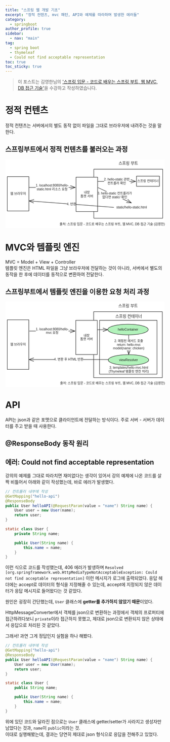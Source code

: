 ```yaml
---
title: "스프링 웹 개발 기초"
excerpt: "정적 컨텐츠, mvc 패턴, API와 예제를 따라하며 발생한 에러들"
category: 
  - springboot
author_profile: true
sidebar:
  - nav: "main" 
tag:
  - spring boot
  - thymeleaf
  - Could not find acceptable representation
toc: true
toc_sticky: true
---
```

> 이 포스트는 김영한님의 ['스프링 입문 - 코드로 배우는 스프링 부트, 웹 MVC, DB 접근 기술'](https://www.inflearn.com/course/%EC%8A%A4%ED%94%84%EB%A7%81-%EC%9E%85%EB%AC%B8-%EC%8A%A4%ED%94%84%EB%A7%81%EB%B6%80%ED%8A%B8/dashboard)을 수강하고 작성하였습니다.  

# 정적 컨텐츠
정적 컨텐츠는 서버에서의 별도 동작 없이 파일을 그대로 브라우저에 내려주는 것을 말한다.

## 스프링부트에서 정적 컨텐츠를 불러오는 과정
<svg version="1.1" xmlns="http://www.w3.org/2000/svg" viewBox="0 0 798.2570452194957 343.4965786853329" width="798.2570452194957" height="343.4965786853329">
  <!-- svg-source:excalidraw -->
  
  <defs>
    <style class="style-fonts">
      @font-face {
        font-family: "Virgil";
        src: url("https://excalidraw.com/Virgil.woff2");
      }
      @font-face {
        font-family: "Cascadia";
        src: url("https://excalidraw.com/Cascadia.woff2");
      }
      @font-face {
        font-family: "Assistant";
        src: url("https://excalidraw.com/Assistant-Regular.woff2");
      }
    </style>
    
  </defs>
  <rect x="0" y="0" width="798.2570452194957" height="343.4965786853329" fill="#ffffff"></rect><g stroke-linecap="round" transform="translate(10 86.79533683805843) rotate(0 54.083984375 85.74609375)"><path d="M0 0 C32.16 0, 64.32 0, 108.17 0 M0 0 C32.59 0, 65.18 0, 108.17 0 M108.17 0 C108.17 34.67, 108.17 69.34, 108.17 171.49 M108.17 0 C108.17 45.69, 108.17 91.37, 108.17 171.49 M108.17 171.49 C78.86 171.49, 49.55 171.49, 0 171.49 M108.17 171.49 C79.68 171.49, 51.2 171.49, 0 171.49 M0 171.49 C0 112.39, 0 53.29, 0 0 M0 171.49 C0 116.17, 0 60.85, 0 0" stroke="#1e1e1e" stroke-width="2" fill="none"></path></g><g transform="translate(27.261337280273438 163.34143058805842) rotate(0 36.82264709472656 9.2)"><text x="36.82264709472656" y="0" font-family="Helvetica, Segoe UI Emoji" font-size="16px" fill="#1e1e1e" text-anchor="middle" style="white-space: pre;" direction="ltr" dominant-baseline="text-before-edge">웹 브라우저</text></g><g mask="url(#mask-85GuaNEFXhVWOc1jHJ_7W)" stroke-linecap="round"><g transform="translate(119.16796875 140.6735440421102) rotate(0 115.42794924696301 0)"><path d="M0 0 C59.22 0, 118.43 0, 230.86 0 M0 0 C47.13 0, 94.26 0, 230.86 0" stroke="#1e1e1e" stroke-width="2" fill="none"></path></g><g transform="translate(119.16796875 140.6735440421102) rotate(0 115.42794924696301 0)"><path d="M207.36 8.55 C213.39 6.36, 219.42 4.16, 230.86 0 M207.36 8.55 C212.16 6.8, 216.96 5.06, 230.86 0" stroke="#1e1e1e" stroke-width="2" fill="none"></path></g><g transform="translate(119.16796875 140.6735440421102) rotate(0 115.42794924696301 0)"><path d="M207.36 -8.55 C213.39 -6.36, 219.42 -4.16, 230.86 0 M207.36 -8.55 C212.16 -6.8, 216.96 -5.06, 230.86 0" stroke="#1e1e1e" stroke-width="2" fill="none"></path></g></g><mask id="mask-85GuaNEFXhVWOc1jHJ_7W"><rect x="0" y="0" fill="#fff" width="450.023867243926" height="240.6735440421102"></rect><rect x="152.318574246963" y="122.27354404211019" fill="#000" width="164.5546875" height="36.8" opacity="1"></rect></mask><g transform="translate(152.318574246963 122.27354404211019) rotate(0 82.27734375 18.400000000000006)"><text x="82.27734375" y="0" font-family="Helvetica, Segoe UI Emoji" font-size="16px" fill="#1e1e1e" text-anchor="middle" style="white-space: pre;" direction="ltr" dominant-baseline="text-before-edge">1. localhost:8080/hello-</text><text x="82.27734375" y="18.4" font-family="Helvetica, Segoe UI Emoji" font-size="16px" fill="#1e1e1e" text-anchor="middle" style="white-space: pre;" direction="ltr" dominant-baseline="text-before-edge">static.html 리소스 요청</text></g><g stroke-linecap="round" transform="translate(443.21312901249615 49.72271150798147) rotate(0 172.52195810349977 122.24360394973243)"><path d="M0 0 C108.72 0, 217.44 0, 345.04 0 M0 0 C89.4 0, 178.8 0, 345.04 0 M345.04 0 C345.04 64.35, 345.04 128.71, 345.04 244.49 M345.04 0 C345.04 90.23, 345.04 180.47, 345.04 244.49 M345.04 244.49 C225.57 244.49, 106.09 244.49, 0 244.49 M345.04 244.49 C251.59 244.49, 158.14 244.49, 0 244.49 M0 244.49 C0 150.05, 0 55.6, 0 0 M0 244.49 C0 185.75, 0 127.02, 0 0" stroke="#1e1e1e" stroke-width="2" fill="none"></path></g><g stroke-linecap="round" transform="translate(354.2159699206709 89.58475668758788) rotate(0 54.083984375 85.74609375)"><path d="M0 0 L108.17 0 L108.17 171.49 L0 171.49" stroke="none" stroke-width="0" fill="#ffffff"></path><path d="M0 0 C33.65 0, 67.29 0, 108.17 0 M0 0 C39.67 0, 79.34 0, 108.17 0 M108.17 0 C108.17 46.64, 108.17 93.28, 108.17 171.49 M108.17 0 C108.17 37.09, 108.17 74.18, 108.17 171.49 M108.17 171.49 C66.32 171.49, 24.47 171.49, 0 171.49 M108.17 171.49 C82.61 171.49, 57.04 171.49, 0 171.49 M0 171.49 C0 125.78, 0 80.07, 0 0 M0 171.49 C0 103.69, 0 35.89, 0 0" stroke="#1e1e1e" stroke-width="2" fill="none"></path></g><g transform="translate(378.39730536988964 156.93085043758788) rotate(0 29.90264892578125 18.4)"><text x="29.90264892578125" y="0" font-family="Helvetica, Segoe UI Emoji" font-size="16px" fill="#1e1e1e" text-anchor="middle" style="white-space: pre;" direction="ltr" dominant-baseline="text-before-edge">내장</text><text x="29.90264892578125" y="18.4" font-family="Helvetica, Segoe UI Emoji" font-size="16px" fill="#1e1e1e" text-anchor="middle" style="white-space: pre;" direction="ltr" dominant-baseline="text-before-edge">톰캣 서버</text></g><g transform="translate(569.9531436668717 10) rotate(0 46.028289794921875 11.5)"><text x="46.028289794921875" y="0" font-family="Helvetica, Segoe UI Emoji" font-size="20px" fill="#1e1e1e" text-anchor="middle" style="white-space: pre;" direction="ltr" dominant-baseline="text-before-edge">스프링 부트</text></g><g stroke-linecap="round" transform="translate(656.9719029460554 84.36922620077583) rotate(0 57.53689103193145 25.389448015337535)"><path d="M0 0 L115.07 0 L115.07 50.78 L0 50.78" stroke="none" stroke-width="0" fill="#ffffff"></path><path d="M0 0 C37.31 0, 74.63 0, 115.07 0 M0 0 C23.38 0, 46.75 0, 115.07 0 M115.07 0 C115.07 11.2, 115.07 22.39, 115.07 50.78 M115.07 0 C115.07 17.24, 115.07 34.48, 115.07 50.78 M115.07 50.78 C74.3 50.78, 33.54 50.78, 0 50.78 M115.07 50.78 C88.94 50.78, 62.81 50.78, 0 50.78 M0 50.78 C0 35.34, 0 19.89, 0 0 M0 50.78 C0 34.52, 0 18.27, 0 0" stroke="#1e1e1e" stroke-width="2" fill="none"></path></g><g transform="translate(663.8461505453696 100.55867421611336) rotate(0 50.66264343261719 9.200000000000003)"><text x="50.66264343261719" y="0" font-family="Helvetica, Segoe UI Emoji" font-size="16px" fill="#1e1e1e" text-anchor="middle" style="white-space: pre;" direction="ltr" dominant-baseline="text-before-edge">스프링 컨테이너</text></g><g mask="url(#mask-Lt50l4Gq9LZZUlz9LCw_A)" stroke-linecap="round"><g transform="translate(463.5958713771674 110.51033363547042) rotate(0 94.48564483588936 0)"><path d="M0 0 C48.67 0, 97.33 0, 188.97 0 M0 0 C50.03 0, 100.06 0, 188.97 0" stroke="#1e1e1e" stroke-width="2" fill="none"></path></g><g transform="translate(463.5958713771674 110.51033363547042) rotate(0 94.48564483588936 0)"><path d="M165.48 8.55 C171.53 6.35, 177.58 4.15, 188.97 0 M165.48 8.55 C171.7 6.29, 177.92 4.02, 188.97 0" stroke="#1e1e1e" stroke-width="2" fill="none"></path></g><g transform="translate(463.5958713771674 110.51033363547042) rotate(0 94.48564483588936 0)"><path d="M165.48 -8.55 C171.53 -6.35, 177.58 -4.15, 188.97 0 M165.48 -8.55 C171.7 -6.29, 177.92 -4.02, 188.97 0" stroke="#1e1e1e" stroke-width="2" fill="none"></path></g></g><mask id="mask-Lt50l4Gq9LZZUlz9LCw_A"><rect x="0" y="0" fill="#fff" width="752.5671610489461" height="210.51033363547043"></rect><rect x="494.88605112516615" y="92.11033363547043" fill="#000" width="126.39093017578125" height="36.8" opacity="1"></rect></mask><g transform="translate(494.88605112516615 92.11033363547043) rotate(0 63.195465087890625 18.39999999999999)"><text x="63.195465087890625" y="0" font-family="Helvetica, Segoe UI Emoji" font-size="16px" fill="#1e1e1e" text-anchor="middle" style="white-space: pre;" direction="ltr" dominant-baseline="text-before-edge">2. hello-static 관련</text><text x="63.195465087890625" y="18.4" font-family="Helvetica, Segoe UI Emoji" font-size="16px" fill="#1e1e1e" text-anchor="middle" style="white-space: pre;" direction="ltr" dominant-baseline="text-before-edge">컨트롤러 확인</text></g><g mask="url(#mask-jNZrFYNSPyyBp9WXWIYEA)" stroke-linecap="round"><g transform="translate(464.17453885925624 141.7356314155408) rotate(0 83.63608024221492 38.098206889509726)"><path d="M0 0 C37.35 17.01, 74.7 34.03, 167.27 76.2 M0 0 C37.1 16.9, 74.19 33.8, 167.27 76.2" stroke="#1e1e1e" stroke-width="2" fill="none"></path></g><g transform="translate(464.17453885925624 141.7356314155408) rotate(0 83.63608024221492 38.098206889509726)"><path d="M142.35 74.24 C147.91 74.68, 153.48 75.11, 167.27 76.2 M142.35 74.24 C147.88 74.67, 153.4 75.11, 167.27 76.2" stroke="#1e1e1e" stroke-width="2" fill="none"></path></g><g transform="translate(464.17453885925624 141.7356314155408) rotate(0 83.63608024221492 38.098206889509726)"><path d="M149.44 58.68 C153.42 62.59, 157.4 66.5, 167.27 76.2 M149.44 58.68 C153.39 62.56, 157.35 66.45, 167.27 76.2" stroke="#1e1e1e" stroke-width="2" fill="none"></path></g></g><mask id="mask-jNZrFYNSPyyBp9WXWIYEA"><rect x="0" y="0" fill="#fff" width="731.4466993436861" height="317.93204519456026"></rect><rect x="463.8551595067446" y="161.43383830505053" fill="#000" width="167.91091918945312" height="36.8" opacity="1"></rect></mask><g transform="translate(463.8551595067446 161.43383830505056) rotate(0 83.95545959472656 18.4)"><text x="83.95545959472656" y="0" font-family="Helvetica, Segoe UI Emoji" font-size="16px" fill="#1e1e1e" text-anchor="middle" style="white-space: pre;" direction="ltr" dominant-baseline="text-before-edge">3. hello-static 컨트롤러가</text><text x="83.95545959472656" y="18.4" font-family="Helvetica, Segoe UI Emoji" font-size="16px" fill="#1e1e1e" text-anchor="middle" style="white-space: pre;" direction="ltr" dominant-baseline="text-before-edge">없다면 static/ 확인</text></g><g transform="translate(556.1470038692261 231.16219153557864) rotate(0 76.46875 9.2)"><text x="76.46875" y="0" font-family="Helvetica, Segoe UI Emoji" font-size="16px" fill="#1e1e1e" text-anchor="middle" style="white-space: pre;" direction="ltr" dominant-baseline="text-before-edge">static/hello-static.html</text></g><g mask="url(#mask-VH83MTF5M8UnZqPYEtXP_)" stroke-linecap="round"><g transform="translate(543.0023550847629 240.06175580732656) rotate(0 -211.93455678982633 -16.02774228368379)"><path d="M0 0 C-127.93 -9.67, -255.86 -19.35, -423.87 -32.06 M0 0 C-114.59 -8.67, -229.18 -17.33, -423.87 -32.06" stroke="#1e1e1e" stroke-width="2" fill="none"></path></g><g transform="translate(543.0023550847629 240.06175580732656) rotate(0 -211.93455678982633 -16.02774228368379)"><path d="M-399.8 -38.81 C-407.06 -36.77, -414.33 -34.73, -423.87 -32.06 M-399.8 -38.81 C-406.31 -36.98, -412.81 -35.16, -423.87 -32.06" stroke="#1e1e1e" stroke-width="2" fill="none"></path></g><g transform="translate(543.0023550847629 240.06175580732656) rotate(0 -211.93455678982633 -16.02774228368379)"><path d="M-401.09 -21.76 C-407.96 -24.87, -414.84 -27.97, -423.87 -32.06 M-401.09 -21.76 C-407.25 -24.54, -413.41 -27.33, -423.87 -32.06" stroke="#1e1e1e" stroke-width="2" fill="none"></path></g></g><mask id="mask-VH83MTF5M8UnZqPYEtXP_"><rect x="0" y="0" fill="#fff" width="1066.8714686644157" height="372.1172403746941"></rect><rect x="308.333270707046" y="214.8340135236428" fill="#000" width="45.46905517578125" height="18.4" opacity="1"></rect></mask><g transform="translate(308.3332707070459 214.83401352364277) rotate(0 22.734527587890625 9.2)"><text x="22.734527587890625" y="0" font-family="Helvetica, Segoe UI Emoji" font-size="16px" fill="#1e1e1e" text-anchor="middle" style="white-space: pre;" direction="ltr" dominant-baseline="text-before-edge">4. 반환</text></g><g transform="translate(283.04113888274225 315.09657868533293) rotate(0 252.36526489257812 9.200000000000003)"><text x="252.36526489257812" y="0" font-family="Helvetica, Segoe UI Emoji" font-size="16px" fill="#1e1e1e" text-anchor="middle" style="white-space: pre;" direction="ltr" dominant-baseline="text-before-edge">출처: 스프링 입문 - 코드로 배우는 스프링 부트, 웹 MVC, DB 접근 기술 (김영한)</text></g></svg>

# MVC와 템플릿 엔진
MVC = Model + View + Controller  
템플릿 엔진은 HTML 파일을 그냥 브라우저에 전달하는 것이 아니라, 서버에서 별도의 동작을 한 후에 데이터를 동적으로 변환하여 전달한다.

## 스프링부트에서 템플릿 엔진을 이용한 요청 처리 과정
<svg version="1.1" xmlns="http://www.w3.org/2000/svg" viewBox="0 0 801.0721307736758 427.9631347924038" width="801.0721307736758" height="427.9631347924038">
  <!-- svg-source:excalidraw -->
  
  <defs>
    <style class="style-fonts">
      @font-face {
        font-family: "Virgil";
        src: url("https://excalidraw.com/Virgil.woff2");
      }
      @font-face {
        font-family: "Cascadia";
        src: url("https://excalidraw.com/Cascadia.woff2");
      }
      @font-face {
        font-family: "Assistant";
        src: url("https://excalidraw.com/Assistant-Regular.woff2");
      }
    </style>
    
  </defs>
  <rect x="0" y="0" width="801.0721307736758" height="427.9631347924038" fill="#ffffff"></rect><g stroke-linecap="round" transform="translate(10 90.24480877934195) rotate(0 54.083984375 124.3416280214966)"><path d="M0 0 C34.85 0, 69.71 0, 108.17 0 M0 0 C33.2 0, 66.4 0, 108.17 0 M108.17 0 C108.17 73.01, 108.17 146.02, 108.17 248.68 M108.17 0 C108.17 52.89, 108.17 105.78, 108.17 248.68 M108.17 248.68 C84.76 248.68, 61.35 248.68, 0 248.68 M108.17 248.68 C77.76 248.68, 47.36 248.68, 0 248.68 M0 248.68 C0 173.8, 0 98.91, 0 0 M0 248.68 C0 183.88, 0 119.07, 0 0" stroke="#1e1e1e" stroke-width="2" fill="none"></path></g><g transform="translate(27.261337280273438 205.38643680083857) rotate(0 36.82264709472656 9.199999999999989)"><text x="36.82264709472656" y="0" font-family="Helvetica, Segoe UI Emoji" font-size="16px" fill="#1e1e1e" text-anchor="middle" style="white-space: pre;" direction="ltr" dominant-baseline="text-before-edge">웹 브라우저</text></g><g mask="url(#mask-99jQ45xNKR9XNXDASR9iH)" stroke-linecap="round"><g transform="translate(121.15456117400026 146.70180096817626) rotate(0 114.43465303496288 0)"><path d="M0 0 C74.89 0, 149.78 0, 228.87 0 M0 0 C60.94 0, 121.87 0, 228.87 0" stroke="#1e1e1e" stroke-width="2" fill="none"></path></g><g transform="translate(121.15456117400026 146.70180096817626) rotate(0 114.43465303496288 0)"><path d="M205.38 8.55 C213.06 5.75, 220.75 2.95, 228.87 0 M205.38 8.55 C211.63 6.27, 217.89 4, 228.87 0" stroke="#1e1e1e" stroke-width="2" fill="none"></path></g><g transform="translate(121.15456117400026 146.70180096817626) rotate(0 114.43465303496288 0)"><path d="M205.38 -8.55 C213.06 -5.75, 220.75 -2.95, 228.87 0 M205.38 -8.55 C211.63 -6.27, 217.89 -4, 228.87 0" stroke="#1e1e1e" stroke-width="2" fill="none"></path></g></g><mask id="mask-99jQ45xNKR9XNXDASR9iH"><rect x="0" y="0" fill="#fff" width="450.023867243926" height="246.70180096817626"></rect><rect x="153.31187045896314" y="128.30180096817628" fill="#000" width="164.5546875" height="36.8" opacity="1"></rect></mask><g transform="translate(153.31187045896314 128.30180096817628) rotate(0 82.27734375 18.399999999999977)"><text x="82.27734375" y="0" font-family="Helvetica, Segoe UI Emoji" font-size="16px" fill="#1e1e1e" text-anchor="middle" style="white-space: pre;" direction="ltr" dominant-baseline="text-before-edge">1. localhost:8080/hello-</text><text x="82.27734375" y="18.4" font-family="Helvetica, Segoe UI Emoji" font-size="16px" fill="#1e1e1e" text-anchor="middle" style="white-space: pre;" direction="ltr" dominant-baseline="text-before-edge">mvc 요청</text></g><g stroke-linecap="round" transform="translate(444.11431340570283 49.72271150798147) rotate(0 172.52195810349977 165.24458781537163)"><path d="M0 0 C114.64 0, 229.29 0, 345.04 0 M0 0 C94.48 0, 188.96 0, 345.04 0 M345.04 0 C345.04 128.1, 345.04 256.21, 345.04 330.49 M345.04 0 C345.04 85.11, 345.04 170.22, 345.04 330.49 M345.04 330.49 C239.68 330.49, 134.32 330.49, 0 330.49 M345.04 330.49 C262.07 330.49, 179.09 330.49, 0 330.49 M0 330.49 C0 234.12, 0 137.75, 0 0 M0 330.49 C0 216.76, 0 103.03, 0 0" stroke="#1e1e1e" stroke-width="2" fill="none"></path></g><g stroke-linecap="round" transform="translate(354.2159699206709 93.03422862887135) rotate(0 54.083984375 85.74609375)"><path d="M0 0 L108.17 0 L108.17 171.49 L0 171.49" stroke="none" stroke-width="0" fill="#ffffff"></path><path d="M0 0 C28.17 0, 56.33 0, 108.17 0 M0 0 C39.46 0, 78.92 0, 108.17 0 M108.17 0 C108.17 59.76, 108.17 119.52, 108.17 171.49 M108.17 0 C108.17 58.26, 108.17 116.52, 108.17 171.49 M108.17 171.49 C76.39 171.49, 44.61 171.49, 0 171.49 M108.17 171.49 C81.76 171.49, 55.35 171.49, 0 171.49 M0 171.49 C0 109.36, 0 47.22, 0 0 M0 171.49 C0 110.28, 0 49.08, 0 0" stroke="#1e1e1e" stroke-width="2" fill="none"></path></g><g transform="translate(378.39730536988964 160.38032237887137) rotate(0 29.90264892578125 18.400000000000006)"><text x="29.90264892578125" y="0" font-family="Helvetica, Segoe UI Emoji" font-size="16px" fill="#1e1e1e" text-anchor="middle" style="white-space: pre;" direction="ltr" dominant-baseline="text-before-edge">내장</text><text x="29.90264892578125" y="18.4" font-family="Helvetica, Segoe UI Emoji" font-size="16px" fill="#1e1e1e" text-anchor="middle" style="white-space: pre;" direction="ltr" dominant-baseline="text-before-edge">톰캣 서버</text></g><g transform="translate(570.8543280600784 10) rotate(0 46.028289794921875 11.5)"><text x="46.028289794921875" y="0" font-family="Helvetica, Segoe UI Emoji" font-size="20px" fill="#1e1e1e" text-anchor="middle" style="white-space: pre;" direction="ltr" dominant-baseline="text-before-edge">스프링 부트</text></g><g transform="translate(286.3416009885196 399.56313479240384) rotate(0 252.36526489257812 9.199999999999989)"><text x="252.36526489257812" y="0" font-family="Helvetica, Segoe UI Emoji" font-size="16px" fill="#1e1e1e" text-anchor="middle" style="white-space: pre;" direction="ltr" dominant-baseline="text-before-edge">출처: 스프링 입문 - 코드로 배우는 스프링 부트, 웹 MVC, DB 접근 기술 (김영한)</text></g><g stroke-linecap="round" transform="translate(473.66951738517963 92.9772557420157) rotate(0 144.38419117647055 134.828998719224)"><path d="M0 0 L288.77 0 L288.77 269.66 L0 269.66" stroke="none" stroke-width="0" fill="#ffffff"></path><path d="M0 0 C105.15 0, 210.3 0, 288.77 0 M0 0 C102.75 0, 205.5 0, 288.77 0 M288.77 0 C288.77 73.8, 288.77 147.6, 288.77 269.66 M288.77 0 C288.77 69.14, 288.77 138.29, 288.77 269.66 M288.77 269.66 C222.03 269.66, 155.29 269.66, 0 269.66 M288.77 269.66 C229.03 269.66, 169.28 269.66, 0 269.66 M0 269.66 C0 194.19, 0 118.71, 0 0 M0 269.66 C0 187.21, 0 104.76, 0 0" stroke="#1e1e1e" stroke-width="2" fill="none"></path></g><g transform="translate(556.7711728142108 61.6091496492017) rotate(0 63.328277587890625 11.5)"><text x="63.328277587890625" y="0" font-family="Helvetica, Segoe UI Emoji" font-size="20px" fill="#1e1e1e" text-anchor="middle" style="white-space: pre;" direction="ltr" dominant-baseline="text-before-edge">스프링 컨테이너</text></g><g stroke-linecap="round" transform="translate(515.071440265325 112.70304855482027) rotate(0 101.64720247806949 26.62561270075895)"><path d="M203.29 26.63 C203.29 27.62, 203.08 28.62, 202.66 29.61 C202.23 30.59, 201.59 31.58, 200.75 32.55 C199.9 33.52, 198.84 34.48, 197.59 35.42 C196.34 36.36, 194.87 37.28, 193.23 38.18 C191.58 39.07, 189.73 39.95, 187.71 40.79 C185.7 41.63, 183.48 42.45, 181.12 43.23 C178.75 44, 176.21 44.75, 173.52 45.45 C170.84 46.16, 167.99 46.82, 165.02 47.44 C162.06 48.06, 158.94 48.64, 155.73 49.17 C152.51 49.7, 149.17 50.18, 145.75 50.61 C142.33 51.05, 138.8 51.43, 135.22 51.76 C131.64 52.09, 127.96 52.36, 124.27 52.58 C120.57 52.8, 116.8 52.97, 113.03 53.08 C109.26 53.2, 105.44 53.25, 101.65 53.25 C97.85 53.25, 94.04 53.2, 90.27 53.08 C86.5 52.97, 82.73 52.8, 79.03 52.58 C75.33 52.36, 71.66 52.09, 68.08 51.76 C64.49 51.43, 60.96 51.05, 57.54 50.61 C54.13 50.18, 50.78 49.7, 47.57 49.17 C44.36 48.64, 41.24 48.06, 38.27 47.44 C35.31 46.82, 32.45 46.16, 29.77 45.45 C27.09 44.75, 24.54 44, 22.18 43.23 C19.81 42.45, 17.6 41.63, 15.58 40.79 C13.56 39.95, 11.71 39.07, 10.07 38.18 C8.42 37.28, 6.96 36.36, 5.7 35.42 C4.45 34.48, 3.39 33.52, 2.55 32.55 C1.7 31.58, 1.06 30.59, 0.64 29.61 C0.21 28.62, 0 27.62, 0 26.63 C0 25.63, 0.21 24.63, 0.64 23.64 C1.06 22.66, 1.7 21.67, 2.55 20.7 C3.39 19.73, 4.45 18.77, 5.7 17.83 C6.96 16.89, 8.42 15.97, 10.07 15.07 C11.71 14.18, 13.56 13.3, 15.58 12.46 C17.6 11.62, 19.81 10.8, 22.18 10.02 C24.54 9.25, 27.09 8.5, 29.77 7.8 C32.45 7.1, 35.31 6.43, 38.27 5.81 C41.24 5.19, 44.36 4.61, 47.57 4.08 C50.78 3.55, 54.13 3.07, 57.54 2.64 C60.96 2.21, 64.49 1.82, 68.08 1.49 C71.66 1.17, 75.33 0.89, 79.03 0.67 C82.73 0.45, 86.5 0.28, 90.27 0.17 C94.04 0.06, 97.85 0, 101.65 0 C105.44 0, 109.26 0.06, 113.03 0.17 C116.8 0.28, 120.57 0.45, 124.27 0.67 C127.96 0.89, 131.64 1.17, 135.22 1.49 C138.8 1.82, 142.33 2.21, 145.75 2.64 C149.17 3.07, 152.51 3.55, 155.73 4.08 C158.94 4.61, 162.06 5.19, 165.02 5.81 C167.99 6.43, 170.84 7.1, 173.52 7.8 C176.21 8.5, 178.75 9.25, 181.12 10.02 C183.48 10.8, 185.7 11.62, 187.71 12.46 C189.73 13.3, 191.58 14.18, 193.23 15.07 C194.87 15.97, 196.34 16.89, 197.59 17.83 C198.84 18.77, 199.9 19.73, 200.75 20.7 C201.59 21.67, 202.23 22.66, 202.66 23.64 C203.08 24.63, 203.19 26.13, 203.29 26.63 C203.4 27.12, 203.4 26.13, 203.29 26.63" stroke="none" stroke-width="0" fill="#b2f2bb"></path><path d="M203.29 26.63 C203.29 27.62, 203.08 28.62, 202.66 29.61 C202.23 30.59, 201.59 31.58, 200.75 32.55 C199.9 33.52, 198.84 34.48, 197.59 35.42 C196.34 36.36, 194.87 37.28, 193.23 38.18 C191.58 39.07, 189.73 39.95, 187.71 40.79 C185.7 41.63, 183.48 42.45, 181.12 43.23 C178.75 44, 176.21 44.75, 173.52 45.45 C170.84 46.16, 167.99 46.82, 165.02 47.44 C162.06 48.06, 158.94 48.64, 155.73 49.17 C152.51 49.7, 149.17 50.18, 145.75 50.61 C142.33 51.05, 138.8 51.43, 135.22 51.76 C131.64 52.09, 127.96 52.36, 124.27 52.58 C120.57 52.8, 116.8 52.97, 113.03 53.08 C109.26 53.2, 105.44 53.25, 101.65 53.25 C97.85 53.25, 94.04 53.2, 90.27 53.08 C86.5 52.97, 82.73 52.8, 79.03 52.58 C75.33 52.36, 71.66 52.09, 68.08 51.76 C64.49 51.43, 60.96 51.05, 57.54 50.61 C54.13 50.18, 50.78 49.7, 47.57 49.17 C44.36 48.64, 41.24 48.06, 38.27 47.44 C35.31 46.82, 32.45 46.16, 29.77 45.45 C27.09 44.75, 24.54 44, 22.18 43.23 C19.81 42.45, 17.6 41.63, 15.58 40.79 C13.56 39.95, 11.71 39.07, 10.07 38.18 C8.42 37.28, 6.96 36.36, 5.7 35.42 C4.45 34.48, 3.39 33.52, 2.55 32.55 C1.7 31.58, 1.06 30.59, 0.64 29.61 C0.21 28.62, 0 27.62, 0 26.63 C0 25.63, 0.21 24.63, 0.64 23.64 C1.06 22.66, 1.7 21.67, 2.55 20.7 C3.39 19.73, 4.45 18.77, 5.7 17.83 C6.96 16.89, 8.42 15.97, 10.07 15.07 C11.71 14.18, 13.56 13.3, 15.58 12.46 C17.6 11.62, 19.81 10.8, 22.18 10.02 C24.54 9.25, 27.09 8.5, 29.77 7.8 C32.45 7.1, 35.31 6.43, 38.27 5.81 C41.24 5.19, 44.36 4.61, 47.57 4.08 C50.78 3.55, 54.13 3.07, 57.54 2.64 C60.96 2.21, 64.49 1.82, 68.08 1.49 C71.66 1.17, 75.33 0.89, 79.03 0.67 C82.73 0.45, 86.5 0.28, 90.27 0.17 C94.04 0.06, 97.85 0, 101.65 0 C105.44 0, 109.26 0.06, 113.03 0.17 C116.8 0.28, 120.57 0.45, 124.27 0.67 C127.96 0.89, 131.64 1.17, 135.22 1.49 C138.8 1.82, 142.33 2.21, 145.75 2.64 C149.17 3.07, 152.51 3.55, 155.73 4.08 C158.94 4.61, 162.06 5.19, 165.02 5.81 C167.99 6.43, 170.84 7.1, 173.52 7.8 C176.21 8.5, 178.75 9.25, 181.12 10.02 C183.48 10.8, 185.7 11.62, 187.71 12.46 C189.73 13.3, 191.58 14.18, 193.23 15.07 C194.87 15.97, 196.34 16.89, 197.59 17.83 C198.84 18.77, 199.9 19.73, 200.75 20.7 C201.59 21.67, 202.23 22.66, 202.66 23.64 C203.08 24.63, 203.19 26.13, 203.29 26.63 C203.4 27.12, 203.4 26.13, 203.29 26.63" stroke="#1e1e1e" stroke-width="2" fill="none"></path></g><g transform="translate(565.2533728325095 130.30150996162592) rotate(0 51.58984375 9.199999999999989)"><text x="51.58984375" y="0" font-family="Helvetica, Segoe UI Emoji" font-size="16px" fill="#1e1e1e" text-anchor="middle" style="white-space: pre;" direction="ltr" dominant-baseline="text-before-edge">helloContainer</text></g><g stroke-linecap="round" transform="translate(517.3870202356936 265.06358655904995) rotate(0 101.64720247806949 26.62561270075895)"><path d="M203.29 26.63 C203.29 27.62, 203.08 28.62, 202.66 29.61 C202.23 30.59, 201.59 31.58, 200.75 32.55 C199.9 33.52, 198.84 34.48, 197.59 35.42 C196.34 36.36, 194.87 37.28, 193.23 38.18 C191.58 39.07, 189.73 39.95, 187.71 40.79 C185.7 41.63, 183.48 42.45, 181.12 43.23 C178.75 44, 176.21 44.75, 173.52 45.45 C170.84 46.16, 167.99 46.82, 165.02 47.44 C162.06 48.06, 158.94 48.64, 155.73 49.17 C152.51 49.7, 149.17 50.18, 145.75 50.61 C142.33 51.05, 138.8 51.43, 135.22 51.76 C131.64 52.09, 127.96 52.36, 124.27 52.58 C120.57 52.8, 116.8 52.97, 113.03 53.08 C109.26 53.2, 105.44 53.25, 101.65 53.25 C97.85 53.25, 94.04 53.2, 90.27 53.08 C86.5 52.97, 82.73 52.8, 79.03 52.58 C75.33 52.36, 71.66 52.09, 68.08 51.76 C64.49 51.43, 60.96 51.05, 57.54 50.61 C54.13 50.18, 50.78 49.7, 47.57 49.17 C44.36 48.64, 41.24 48.06, 38.27 47.44 C35.31 46.82, 32.45 46.16, 29.77 45.45 C27.09 44.75, 24.54 44, 22.18 43.23 C19.81 42.45, 17.6 41.63, 15.58 40.79 C13.56 39.95, 11.71 39.07, 10.07 38.18 C8.42 37.28, 6.96 36.36, 5.7 35.42 C4.45 34.48, 3.39 33.52, 2.55 32.55 C1.7 31.58, 1.06 30.59, 0.64 29.61 C0.21 28.62, 0 27.62, 0 26.63 C0 25.63, 0.21 24.63, 0.64 23.64 C1.06 22.66, 1.7 21.67, 2.55 20.7 C3.39 19.73, 4.45 18.77, 5.7 17.83 C6.96 16.89, 8.42 15.97, 10.07 15.07 C11.71 14.18, 13.56 13.3, 15.58 12.46 C17.6 11.62, 19.81 10.8, 22.18 10.02 C24.54 9.25, 27.09 8.5, 29.77 7.8 C32.45 7.1, 35.31 6.43, 38.27 5.81 C41.24 5.19, 44.36 4.61, 47.57 4.08 C50.78 3.55, 54.13 3.07, 57.54 2.64 C60.96 2.21, 64.49 1.82, 68.08 1.49 C71.66 1.17, 75.33 0.89, 79.03 0.67 C82.73 0.45, 86.5 0.28, 90.27 0.17 C94.04 0.06, 97.85 0, 101.65 0 C105.44 0, 109.26 0.06, 113.03 0.17 C116.8 0.28, 120.57 0.45, 124.27 0.67 C127.96 0.89, 131.64 1.17, 135.22 1.49 C138.8 1.82, 142.33 2.21, 145.75 2.64 C149.17 3.07, 152.51 3.55, 155.73 4.08 C158.94 4.61, 162.06 5.19, 165.02 5.81 C167.99 6.43, 170.84 7.1, 173.52 7.8 C176.21 8.5, 178.75 9.25, 181.12 10.02 C183.48 10.8, 185.7 11.62, 187.71 12.46 C189.73 13.3, 191.58 14.18, 193.23 15.07 C194.87 15.97, 196.34 16.89, 197.59 17.83 C198.84 18.77, 199.9 19.73, 200.75 20.7 C201.59 21.67, 202.23 22.66, 202.66 23.64 C203.08 24.63, 203.19 26.13, 203.29 26.63 C203.4 27.12, 203.4 26.13, 203.29 26.63" stroke="none" stroke-width="0" fill="#b2f2bb"></path><path d="M203.29 26.63 C203.29 27.62, 203.08 28.62, 202.66 29.61 C202.23 30.59, 201.59 31.58, 200.75 32.55 C199.9 33.52, 198.84 34.48, 197.59 35.42 C196.34 36.36, 194.87 37.28, 193.23 38.18 C191.58 39.07, 189.73 39.95, 187.71 40.79 C185.7 41.63, 183.48 42.45, 181.12 43.23 C178.75 44, 176.21 44.75, 173.52 45.45 C170.84 46.16, 167.99 46.82, 165.02 47.44 C162.06 48.06, 158.94 48.64, 155.73 49.17 C152.51 49.7, 149.17 50.18, 145.75 50.61 C142.33 51.05, 138.8 51.43, 135.22 51.76 C131.64 52.09, 127.96 52.36, 124.27 52.58 C120.57 52.8, 116.8 52.97, 113.03 53.08 C109.26 53.2, 105.44 53.25, 101.65 53.25 C97.85 53.25, 94.04 53.2, 90.27 53.08 C86.5 52.97, 82.73 52.8, 79.03 52.58 C75.33 52.36, 71.66 52.09, 68.08 51.76 C64.49 51.43, 60.96 51.05, 57.54 50.61 C54.13 50.18, 50.78 49.7, 47.57 49.17 C44.36 48.64, 41.24 48.06, 38.27 47.44 C35.31 46.82, 32.45 46.16, 29.77 45.45 C27.09 44.75, 24.54 44, 22.18 43.23 C19.81 42.45, 17.6 41.63, 15.58 40.79 C13.56 39.95, 11.71 39.07, 10.07 38.18 C8.42 37.28, 6.96 36.36, 5.7 35.42 C4.45 34.48, 3.39 33.52, 2.55 32.55 C1.7 31.58, 1.06 30.59, 0.64 29.61 C0.21 28.62, 0 27.62, 0 26.63 C0 25.63, 0.21 24.63, 0.64 23.64 C1.06 22.66, 1.7 21.67, 2.55 20.7 C3.39 19.73, 4.45 18.77, 5.7 17.83 C6.96 16.89, 8.42 15.97, 10.07 15.07 C11.71 14.18, 13.56 13.3, 15.58 12.46 C17.6 11.62, 19.81 10.8, 22.18 10.02 C24.54 9.25, 27.09 8.5, 29.77 7.8 C32.45 7.1, 35.31 6.43, 38.27 5.81 C41.24 5.19, 44.36 4.61, 47.57 4.08 C50.78 3.55, 54.13 3.07, 57.54 2.64 C60.96 2.21, 64.49 1.82, 68.08 1.49 C71.66 1.17, 75.33 0.89, 79.03 0.67 C82.73 0.45, 86.5 0.28, 90.27 0.17 C94.04 0.06, 97.85 0, 101.65 0 C105.44 0, 109.26 0.06, 113.03 0.17 C116.8 0.28, 120.57 0.45, 124.27 0.67 C127.96 0.89, 131.64 1.17, 135.22 1.49 C138.8 1.82, 142.33 2.21, 145.75 2.64 C149.17 3.07, 152.51 3.55, 155.73 4.08 C158.94 4.61, 162.06 5.19, 165.02 5.81 C167.99 6.43, 170.84 7.1, 173.52 7.8 C176.21 8.5, 178.75 9.25, 181.12 10.02 C183.48 10.8, 185.7 11.62, 187.71 12.46 C189.73 13.3, 191.58 14.18, 193.23 15.07 C194.87 15.97, 196.34 16.89, 197.59 17.83 C198.84 18.77, 199.9 19.73, 200.75 20.7 C201.59 21.67, 202.23 22.66, 202.66 23.64 C203.08 24.63, 203.19 26.13, 203.29 26.63 C203.4 27.12, 203.4 26.13, 203.29 26.63" stroke="#1e1e1e" stroke-width="2" fill="none"></path></g><g transform="translate(571.5884840528781 282.6620479658556) rotate(0 47.5703125 9.199999999999989)"><text x="47.5703125" y="0" font-family="Helvetica, Segoe UI Emoji" font-size="16px" fill="#1e1e1e" text-anchor="middle" style="white-space: pre;" direction="ltr" dominant-baseline="text-before-edge">viewResolver</text></g><g mask="url(#mask-i3MgcfdBqyZAKXGCmdhV9)" stroke-linecap="round"><g transform="translate(620.3609682267393 167.15611081354672) rotate(0 0 48.1525689088115)"><path d="M0 0 C0 32.84, 0 65.68, 0 96.31 M0 0 C0 20.49, 0 40.99, 0 96.31" stroke="#1e1e1e" stroke-width="2" fill="none"></path></g><g transform="translate(620.3609682267393 167.15611081354672) rotate(0 0 48.1525689088115)"><path d="M-8.55 72.81 C-5.63 80.82, -2.72 88.84, 0 96.31 M-8.55 72.81 C-6.73 77.81, -4.91 82.81, 0 96.31" stroke="#1e1e1e" stroke-width="2" fill="none"></path></g><g transform="translate(620.3609682267393 167.15611081354672) rotate(0 0 48.1525689088115)"><path d="M8.55 72.81 C5.63 80.82, 2.72 88.84, 0 96.31 M8.55 72.81 C6.73 77.81, 4.91 82.81, 0 96.31" stroke="#1e1e1e" stroke-width="2" fill="none"></path></g></g><mask id="mask-i3MgcfdBqyZAKXGCmdhV9"><rect x="0" y="0" fill="#fff" width="720.3609682267393" height="363.4612486311697"></rect><rect x="541.6617494767393" y="187.7086797223581" fill="#000" width="157.3984375" height="55.199999999999996" opacity="1"></rect></mask><g transform="translate(541.6617494767393 187.70867972235817) rotate(0 78.69921875 27.60000000000005)"><text x="78.69921875" y="0" font-family="Helvetica, Segoe UI Emoji" font-size="16px" fill="#1e1e1e" text-anchor="middle" style="white-space: pre;" direction="ltr" dominant-baseline="text-before-edge">2. 매핑된 메서드 호출</text><text x="78.69921875" y="18.4" font-family="Helvetica, Segoe UI Emoji" font-size="16px" fill="#1e1e1e" text-anchor="middle" style="white-space: pre;" direction="ltr" dominant-baseline="text-before-edge">return: hello-mvc</text><text x="78.69921875" y="36.8" font-family="Helvetica, Segoe UI Emoji" font-size="16px" fill="#1e1e1e" text-anchor="middle" style="white-space: pre;" direction="ltr" dominant-baseline="text-before-edge">model(name: chicken)</text></g><g transform="translate(522.8119903037905 321.60677703364945) rotate(0 97.78373718261719 18.399999999999977)"><text x="97.78373718261719" y="0" font-family="Helvetica, Segoe UI Emoji" font-size="16px" fill="#1e1e1e" text-anchor="middle" style="white-space: pre;" direction="ltr" dominant-baseline="text-before-edge">3. templates/hello-mvc.html</text><text x="97.78373718261719" y="18.4" font-family="Helvetica, Segoe UI Emoji" font-size="16px" fill="#1e1e1e" text-anchor="middle" style="white-space: pre;" direction="ltr" dominant-baseline="text-before-edge">(Thymeleaf 템플릿 엔진 처리)</text></g><g stroke-linecap="round"><g transform="translate(463.4825210329092 140.13431235126052) rotate(0 25.52590925098069 0)"><path d="M0 0 C17.39 0, 34.79 0, 51.05 0 M0 0 C14.39 0, 28.79 0, 51.05 0" stroke="#1e1e1e" stroke-width="2" fill="none"></path></g><g transform="translate(463.4825210329092 140.13431235126052) rotate(0 25.52590925098069 0)"><path d="M27.56 8.55 C35.56 5.64, 43.57 2.72, 51.05 0 M27.56 8.55 C34.18 6.14, 40.81 3.73, 51.05 0" stroke="#1e1e1e" stroke-width="2" fill="none"></path></g><g transform="translate(463.4825210329092 140.13431235126052) rotate(0 25.52590925098069 0)"><path d="M27.56 -8.55 C35.56 -5.64, 43.57 -2.72, 51.05 0 M27.56 -8.55 C34.18 -6.14, 40.81 -3.73, 51.05 0" stroke="#1e1e1e" stroke-width="2" fill="none"></path></g></g><mask></mask><g mask="url(#mask-f4Abcb-y8qU53bR6XlHI0)" stroke-linecap="round"><g transform="translate(518.0218387393307 289.59022780323437) rotate(0 -199.48342075024294 0)"><path d="M0 0 C-80.47 0, -160.93 0, -398.97 0 M0 0 C-117.17 0, -234.34 0, -398.97 0" stroke="#1e1e1e" stroke-width="2" fill="none"></path></g><g transform="translate(518.0218387393307 289.59022780323437) rotate(0 -199.48342075024294 0)"><path d="M-375.47 -8.55 C-380.21 -6.83, -384.95 -5.1, -398.97 0 M-375.47 -8.55 C-382.37 -6.04, -389.27 -3.53, -398.97 0" stroke="#1e1e1e" stroke-width="2" fill="none"></path></g><g transform="translate(518.0218387393307 289.59022780323437) rotate(0 -199.48342075024294 0)"><path d="M-375.47 8.55 C-380.21 6.83, -384.95 5.1, -398.97 0 M-375.47 8.55 C-382.37 6.04, -389.27 3.53, -398.97 0" stroke="#1e1e1e" stroke-width="2" fill="none"></path></g></g><mask id="mask-f4Abcb-y8qU53bR6XlHI0"><rect x="0" y="0" fill="#fff" width="1016.9886802398166" height="389.59022780323437"></rect><rect x="246.59858339436124" y="280.3902278032343" fill="#000" width="143.87966918945312" height="18.4" opacity="1"></rect></mask><g transform="translate(246.59858339436124 280.3902278032344) rotate(0 71.93983459472656 9.199999999999989)"><text x="71.93983459472656" y="0" font-family="Helvetica, Segoe UI Emoji" font-size="16px" fill="#1e1e1e" text-anchor="middle" style="white-space: pre;" direction="ltr" dominant-baseline="text-before-edge">4. 변환 후 HTML 반환</text></g></svg>

# API
API는 json과 같은 포맷으로 클라이언트에 전달하는 방식이다. 주로 서버 - 서버가 데이터를 주고 받을 때 사용한다.

## @ResponseBody 동작 원리


## 에러: Could not find acceptable representation
강의의 예제를 그대로 따라치면 재미없다는 생각이 있어서 강의 예제에 나온 코드를 살짝 비틀어서 아래와 같이 작성했는데, 바로 에러가 발생했다.

```java
// 컨트롤러 내부에 작성
@GetMapping("hello-api")
@ResponseBody
public User helloAPI(@RequestParam(value = "name") String name) {
    User user = new User(name);
    return user;
}

static class User {
    private String name;

    public User(String name) {
        this.name = name;
    }
}
```
이런 식으로 코드를 작성했는데, 406 에러가 발생하며 `Resolved [org.springframework.web.HttpMediaTypeNotAcceptableException: Could not find acceptable representation]` 이런 메시지가 로그에 출력되었다. 응답 헤더에는 accept로 데이터의 형식을 지정해줄 수 있는데, accept에 지정되지 않은 데이터가 응답 메시지로 들어왔다는 것 같았다.

원인은 굉장히 간단했는데, `User` 클래스에 **getter를 추가하지 않았기 때문**이었다.

HttpMessageConverter에서 객체를 json으로 변환하는 과정에서 객체의 프로퍼티에 접근하려다보니 `private`이라 접근하지 못했고, 제대로 json으로 변환되지 않은 상태에서 응답으로 처리된 것 같았다.

그래서! 과연 그게 정답인지 실험을 하나 해봤다.

```java
// 컨트롤러 내부에 작성
@GetMapping("hello-api")
@ResponseBody
public User helloAPI(@RequestParam(value = "name") String name) {
    User user = new User(name);
    return user;
}

static class User {
    public String name;

    public User(String name) {
        this.name = name;
    }
}
```

위에 있던 코드와 달라진 점으로는 `User` 클래스에 getter/setter가 사라지고 생성자만 남았다는 것과, `name`이 `public`이라는 것.  
이대로 실행해봤는데, 결과는 당연히 제대로 json 형식으로 응답을 전해주고 있었다.
